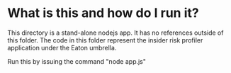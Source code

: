 What is this and how do I run it?
=====

This directory is a stand-alone nodejs app. It has no references outside of this folder. The code in this folder represent the insider 
risk profiler application under the Eaton umbrella.

Run this by issuing the command "node app.js"
